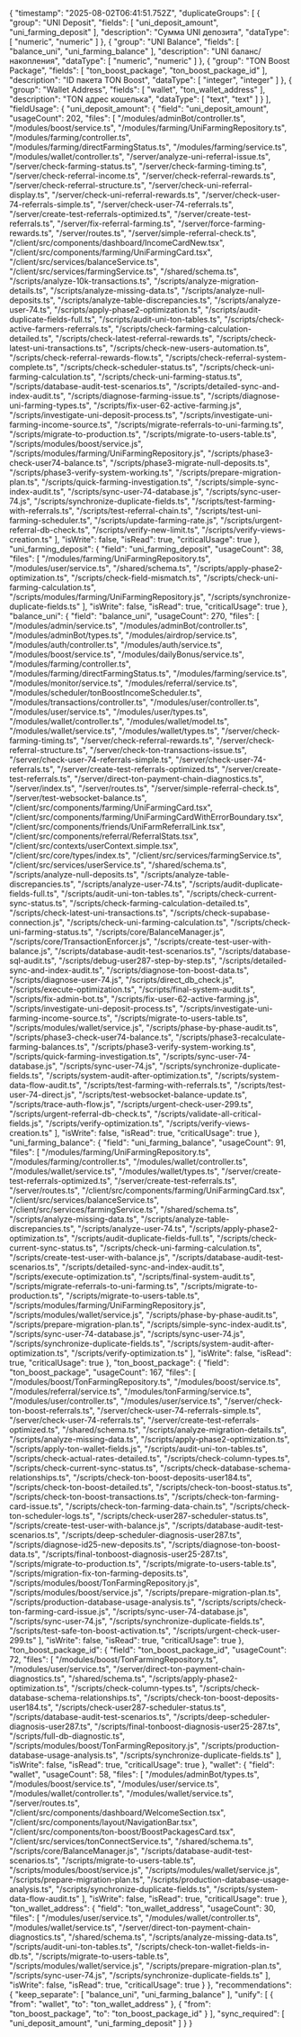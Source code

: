 {
  "timestamp": "2025-08-02T06:41:51.752Z",
  "duplicateGroups": [
    {
      "group": "UNI Deposit",
      "fields": [
        "uni_deposit_amount",
        "uni_farming_deposit"
      ],
      "description": "Сумма UNI депозита",
      "dataType": [
        "numeric",
        "numeric"
      ]
    },
    {
      "group": "UNI Balance",
      "fields": [
        "balance_uni",
        "uni_farming_balance"
      ],
      "description": "UNI баланс/накопления",
      "dataType": [
        "numeric",
        "numeric"
      ]
    },
    {
      "group": "TON Boost Package",
      "fields": [
        "ton_boost_package",
        "ton_boost_package_id"
      ],
      "description": "ID пакета TON Boost",
      "dataType": [
        "integer",
        "integer"
      ]
    },
    {
      "group": "Wallet Address",
      "fields": [
        "wallet",
        "ton_wallet_address"
      ],
      "description": "TON адрес кошелька",
      "dataType": [
        "text",
        "text"
      ]
    }
  ],
  "fieldUsage": {
    "uni_deposit_amount": {
      "field": "uni_deposit_amount",
      "usageCount": 202,
      "files": [
        "/modules/adminBot/controller.ts",
        "/modules/boost/service.ts",
        "/modules/farming/UniFarmingRepository.ts",
        "/modules/farming/controller.ts",
        "/modules/farming/directFarmingStatus.ts",
        "/modules/farming/service.ts",
        "/modules/wallet/controller.ts",
        "/server/analyze-uni-referral-issue.ts",
        "/server/check-farming-status.ts",
        "/server/check-farming-timing.ts",
        "/server/check-referral-income.ts",
        "/server/check-referral-rewards.ts",
        "/server/check-referral-structure.ts",
        "/server/check-uni-referral-display.ts",
        "/server/check-uni-referral-rewards.ts",
        "/server/check-user-74-referrals-simple.ts",
        "/server/check-user-74-referrals.ts",
        "/server/create-test-referrals-optimized.ts",
        "/server/create-test-referrals.ts",
        "/server/fix-referral-farming.ts",
        "/server/force-farming-rewards.ts",
        "/server/routes.ts",
        "/server/simple-referral-check.ts",
        "/client/src/components/dashboard/IncomeCardNew.tsx",
        "/client/src/components/farming/UniFarmingCard.tsx",
        "/client/src/services/balanceService.ts",
        "/client/src/services/farmingService.ts",
        "/shared/schema.ts",
        "/scripts/analyze-10k-transactions.ts",
        "/scripts/analyze-migration-details.ts",
        "/scripts/analyze-missing-data.ts",
        "/scripts/analyze-null-deposits.ts",
        "/scripts/analyze-table-discrepancies.ts",
        "/scripts/analyze-user-74.ts",
        "/scripts/apply-phase2-optimization.ts",
        "/scripts/audit-duplicate-fields-full.ts",
        "/scripts/audit-uni-ton-tables.ts",
        "/scripts/check-active-farmers-referrals.ts",
        "/scripts/check-farming-calculation-detailed.ts",
        "/scripts/check-latest-referral-rewards.ts",
        "/scripts/check-latest-uni-transactions.ts",
        "/scripts/check-new-users-automation.ts",
        "/scripts/check-referral-rewards-flow.ts",
        "/scripts/check-referral-system-complete.ts",
        "/scripts/check-scheduler-status.ts",
        "/scripts/check-uni-farming-calculation.ts",
        "/scripts/check-uni-farming-status.ts",
        "/scripts/database-audit-test-scenarios.ts",
        "/scripts/detailed-sync-and-index-audit.ts",
        "/scripts/diagnose-farming-issue.ts",
        "/scripts/diagnose-uni-farming-types.ts",
        "/scripts/fix-user-62-active-farming.js",
        "/scripts/investigate-uni-deposit-process.ts",
        "/scripts/investigate-uni-farming-income-source.ts",
        "/scripts/migrate-referrals-to-uni-farming.ts",
        "/scripts/migrate-to-production.ts",
        "/scripts/migrate-to-users-table.ts",
        "/scripts/modules/boost/service.js",
        "/scripts/modules/farming/UniFarmingRepository.js",
        "/scripts/phase3-check-user74-balance.ts",
        "/scripts/phase3-migrate-null-deposits.ts",
        "/scripts/phase3-verify-system-working.ts",
        "/scripts/prepare-migration-plan.ts",
        "/scripts/quick-farming-investigation.ts",
        "/scripts/simple-sync-index-audit.ts",
        "/scripts/sync-user-74-database.js",
        "/scripts/sync-user-74.js",
        "/scripts/synchronize-duplicate-fields.ts",
        "/scripts/test-farming-with-referrals.ts",
        "/scripts/test-referral-chain.ts",
        "/scripts/test-uni-farming-scheduler.ts",
        "/scripts/update-farming-rate.js",
        "/scripts/urgent-referral-db-check.ts",
        "/scripts/verify-new-limit.ts",
        "/scripts/verify-views-creation.ts"
      ],
      "isWrite": false,
      "isRead": true,
      "criticalUsage": true
    },
    "uni_farming_deposit": {
      "field": "uni_farming_deposit",
      "usageCount": 38,
      "files": [
        "/modules/farming/UniFarmingRepository.ts",
        "/modules/user/service.ts",
        "/shared/schema.ts",
        "/scripts/apply-phase2-optimization.ts",
        "/scripts/check-field-mismatch.ts",
        "/scripts/check-uni-farming-calculation.ts",
        "/scripts/modules/farming/UniFarmingRepository.js",
        "/scripts/synchronize-duplicate-fields.ts"
      ],
      "isWrite": false,
      "isRead": true,
      "criticalUsage": true
    },
    "balance_uni": {
      "field": "balance_uni",
      "usageCount": 270,
      "files": [
        "/modules/admin/service.ts",
        "/modules/adminBot/controller.ts",
        "/modules/adminBot/types.ts",
        "/modules/airdrop/service.ts",
        "/modules/auth/controller.ts",
        "/modules/auth/service.ts",
        "/modules/boost/service.ts",
        "/modules/dailyBonus/service.ts",
        "/modules/farming/controller.ts",
        "/modules/farming/directFarmingStatus.ts",
        "/modules/farming/service.ts",
        "/modules/monitor/service.ts",
        "/modules/referral/service.ts",
        "/modules/scheduler/tonBoostIncomeScheduler.ts",
        "/modules/transactions/controller.ts",
        "/modules/user/controller.ts",
        "/modules/user/service.ts",
        "/modules/user/types.ts",
        "/modules/wallet/controller.ts",
        "/modules/wallet/model.ts",
        "/modules/wallet/service.ts",
        "/modules/wallet/types.ts",
        "/server/check-farming-timing.ts",
        "/server/check-referral-rewards.ts",
        "/server/check-referral-structure.ts",
        "/server/check-ton-transactions-issue.ts",
        "/server/check-user-74-referrals-simple.ts",
        "/server/check-user-74-referrals.ts",
        "/server/create-test-referrals-optimized.ts",
        "/server/create-test-referrals.ts",
        "/server/direct-ton-payment-chain-diagnostics.ts",
        "/server/index.ts",
        "/server/routes.ts",
        "/server/simple-referral-check.ts",
        "/server/test-websocket-balance.ts",
        "/client/src/components/farming/UniFarmingCard.tsx",
        "/client/src/components/farming/UniFarmingCardWithErrorBoundary.tsx",
        "/client/src/components/friends/UniFarmReferralLink.tsx",
        "/client/src/components/referral/ReferralStats.tsx",
        "/client/src/contexts/userContext.simple.tsx",
        "/client/src/core/types/index.ts",
        "/client/src/services/farmingService.ts",
        "/client/src/services/userService.ts",
        "/shared/schema.ts",
        "/scripts/analyze-null-deposits.ts",
        "/scripts/analyze-table-discrepancies.ts",
        "/scripts/analyze-user-74.ts",
        "/scripts/audit-duplicate-fields-full.ts",
        "/scripts/audit-uni-ton-tables.ts",
        "/scripts/check-current-sync-status.ts",
        "/scripts/check-farming-calculation-detailed.ts",
        "/scripts/check-latest-uni-transactions.ts",
        "/scripts/check-supabase-connection.js",
        "/scripts/check-uni-farming-calculation.ts",
        "/scripts/check-uni-farming-status.ts",
        "/scripts/core/BalanceManager.js",
        "/scripts/core/TransactionEnforcer.js",
        "/scripts/create-test-user-with-balance.js",
        "/scripts/database-audit-test-scenarios.ts",
        "/scripts/database-sql-audit.ts",
        "/scripts/debug-user287-step-by-step.ts",
        "/scripts/detailed-sync-and-index-audit.ts",
        "/scripts/diagnose-ton-boost-data.ts",
        "/scripts/diagnose-user-74.js",
        "/scripts/direct_db_check.js",
        "/scripts/execute-optimization.ts",
        "/scripts/final-system-audit.ts",
        "/scripts/fix-admin-bot.ts",
        "/scripts/fix-user-62-active-farming.js",
        "/scripts/investigate-uni-deposit-process.ts",
        "/scripts/investigate-uni-farming-income-source.ts",
        "/scripts/migrate-to-users-table.ts",
        "/scripts/modules/wallet/service.js",
        "/scripts/phase-by-phase-audit.ts",
        "/scripts/phase3-check-user74-balance.ts",
        "/scripts/phase3-recalculate-farming-balances.ts",
        "/scripts/phase3-verify-system-working.ts",
        "/scripts/quick-farming-investigation.ts",
        "/scripts/sync-user-74-database.js",
        "/scripts/sync-user-74.js",
        "/scripts/synchronize-duplicate-fields.ts",
        "/scripts/system-audit-after-optimization.ts",
        "/scripts/system-data-flow-audit.ts",
        "/scripts/test-farming-with-referrals.ts",
        "/scripts/test-user-74-direct.js",
        "/scripts/test-websocket-balance-update.ts",
        "/scripts/trace-auth-flow.js",
        "/scripts/urgent-check-user-299.ts",
        "/scripts/urgent-referral-db-check.ts",
        "/scripts/validate-all-critical-fields.js",
        "/scripts/verify-optimization.ts",
        "/scripts/verify-views-creation.ts"
      ],
      "isWrite": false,
      "isRead": true,
      "criticalUsage": true
    },
    "uni_farming_balance": {
      "field": "uni_farming_balance",
      "usageCount": 91,
      "files": [
        "/modules/farming/UniFarmingRepository.ts",
        "/modules/farming/controller.ts",
        "/modules/wallet/controller.ts",
        "/modules/wallet/service.ts",
        "/modules/wallet/types.ts",
        "/server/create-test-referrals-optimized.ts",
        "/server/create-test-referrals.ts",
        "/server/routes.ts",
        "/client/src/components/farming/UniFarmingCard.tsx",
        "/client/src/services/balanceService.ts",
        "/client/src/services/farmingService.ts",
        "/shared/schema.ts",
        "/scripts/analyze-missing-data.ts",
        "/scripts/analyze-table-discrepancies.ts",
        "/scripts/analyze-user-74.ts",
        "/scripts/apply-phase2-optimization.ts",
        "/scripts/audit-duplicate-fields-full.ts",
        "/scripts/check-current-sync-status.ts",
        "/scripts/check-uni-farming-calculation.ts",
        "/scripts/create-test-user-with-balance.js",
        "/scripts/database-audit-test-scenarios.ts",
        "/scripts/detailed-sync-and-index-audit.ts",
        "/scripts/execute-optimization.ts",
        "/scripts/final-system-audit.ts",
        "/scripts/migrate-referrals-to-uni-farming.ts",
        "/scripts/migrate-to-production.ts",
        "/scripts/migrate-to-users-table.ts",
        "/scripts/modules/farming/UniFarmingRepository.js",
        "/scripts/modules/wallet/service.js",
        "/scripts/phase-by-phase-audit.ts",
        "/scripts/prepare-migration-plan.ts",
        "/scripts/simple-sync-index-audit.ts",
        "/scripts/sync-user-74-database.js",
        "/scripts/sync-user-74.js",
        "/scripts/synchronize-duplicate-fields.ts",
        "/scripts/system-audit-after-optimization.ts",
        "/scripts/verify-optimization.ts"
      ],
      "isWrite": false,
      "isRead": true,
      "criticalUsage": true
    },
    "ton_boost_package": {
      "field": "ton_boost_package",
      "usageCount": 167,
      "files": [
        "/modules/boost/TonFarmingRepository.ts",
        "/modules/boost/service.ts",
        "/modules/referral/service.ts",
        "/modules/tonFarming/service.ts",
        "/modules/user/controller.ts",
        "/modules/user/service.ts",
        "/server/check-ton-boost-referrals.ts",
        "/server/check-user-74-referrals-simple.ts",
        "/server/check-user-74-referrals.ts",
        "/server/create-test-referrals-optimized.ts",
        "/shared/schema.ts",
        "/scripts/analyze-migration-details.ts",
        "/scripts/analyze-missing-data.ts",
        "/scripts/apply-phase2-optimization.ts",
        "/scripts/apply-ton-wallet-fields.js",
        "/scripts/audit-uni-ton-tables.ts",
        "/scripts/check-actual-rates-detailed.ts",
        "/scripts/check-column-types.ts",
        "/scripts/check-current-sync-status.ts",
        "/scripts/check-database-schema-relationships.ts",
        "/scripts/check-ton-boost-deposits-user184.ts",
        "/scripts/check-ton-boost-detailed.ts",
        "/scripts/check-ton-boost-status.ts",
        "/scripts/check-ton-boost-transactions.ts",
        "/scripts/check-ton-farming-card-issue.ts",
        "/scripts/check-ton-farming-data-chain.ts",
        "/scripts/check-ton-scheduler-logs.ts",
        "/scripts/check-user287-scheduler-status.ts",
        "/scripts/create-test-user-with-balance.js",
        "/scripts/database-audit-test-scenarios.ts",
        "/scripts/deep-scheduler-diagnosis-user287.ts",
        "/scripts/diagnose-id25-new-deposits.ts",
        "/scripts/diagnose-ton-boost-data.ts",
        "/scripts/final-tonboost-diagnosis-user25-287.ts",
        "/scripts/migrate-to-production.ts",
        "/scripts/migrate-to-users-table.ts",
        "/scripts/migration-fix-ton-farming-deposits.ts",
        "/scripts/modules/boost/TonFarmingRepository.js",
        "/scripts/modules/boost/service.js",
        "/scripts/prepare-migration-plan.ts",
        "/scripts/production-database-usage-analysis.ts",
        "/scripts/scripts/check-ton-farming-card-issue.js",
        "/scripts/sync-user-74-database.js",
        "/scripts/sync-user-74.js",
        "/scripts/synchronize-duplicate-fields.ts",
        "/scripts/test-safe-ton-boost-activation.ts",
        "/scripts/urgent-check-user-299.ts"
      ],
      "isWrite": false,
      "isRead": true,
      "criticalUsage": true
    },
    "ton_boost_package_id": {
      "field": "ton_boost_package_id",
      "usageCount": 72,
      "files": [
        "/modules/boost/TonFarmingRepository.ts",
        "/modules/user/service.ts",
        "/server/direct-ton-payment-chain-diagnostics.ts",
        "/shared/schema.ts",
        "/scripts/apply-phase2-optimization.ts",
        "/scripts/check-column-types.ts",
        "/scripts/check-database-schema-relationships.ts",
        "/scripts/check-ton-boost-deposits-user184.ts",
        "/scripts/check-user287-scheduler-status.ts",
        "/scripts/database-audit-test-scenarios.ts",
        "/scripts/deep-scheduler-diagnosis-user287.ts",
        "/scripts/final-tonboost-diagnosis-user25-287.ts",
        "/scripts/full-db-diagnostic.ts",
        "/scripts/modules/boost/TonFarmingRepository.js",
        "/scripts/production-database-usage-analysis.ts",
        "/scripts/synchronize-duplicate-fields.ts"
      ],
      "isWrite": false,
      "isRead": true,
      "criticalUsage": true
    },
    "wallet": {
      "field": "wallet",
      "usageCount": 58,
      "files": [
        "/modules/adminBot/types.ts",
        "/modules/boost/service.ts",
        "/modules/user/service.ts",
        "/modules/wallet/controller.ts",
        "/modules/wallet/service.ts",
        "/server/routes.ts",
        "/client/src/components/dashboard/WelcomeSection.tsx",
        "/client/src/components/layout/NavigationBar.tsx",
        "/client/src/components/ton-boost/BoostPackagesCard.tsx",
        "/client/src/services/tonConnectService.ts",
        "/shared/schema.ts",
        "/scripts/core/BalanceManager.js",
        "/scripts/database-audit-test-scenarios.ts",
        "/scripts/migrate-to-users-table.ts",
        "/scripts/modules/boost/service.js",
        "/scripts/modules/wallet/service.js",
        "/scripts/prepare-migration-plan.ts",
        "/scripts/production-database-usage-analysis.ts",
        "/scripts/synchronize-duplicate-fields.ts",
        "/scripts/system-data-flow-audit.ts"
      ],
      "isWrite": false,
      "isRead": true,
      "criticalUsage": true
    },
    "ton_wallet_address": {
      "field": "ton_wallet_address",
      "usageCount": 30,
      "files": [
        "/modules/user/service.ts",
        "/modules/wallet/controller.ts",
        "/modules/wallet/service.ts",
        "/server/direct-ton-payment-chain-diagnostics.ts",
        "/shared/schema.ts",
        "/scripts/analyze-missing-data.ts",
        "/scripts/audit-uni-ton-tables.ts",
        "/scripts/check-ton-wallet-fields-in-db.ts",
        "/scripts/migrate-to-users-table.ts",
        "/scripts/modules/wallet/service.js",
        "/scripts/prepare-migration-plan.ts",
        "/scripts/sync-user-74.js",
        "/scripts/synchronize-duplicate-fields.ts"
      ],
      "isWrite": false,
      "isRead": true,
      "criticalUsage": true
    }
  },
  "recommendations": {
    "keep_separate": [
      "balance_uni",
      "uni_farming_balance"
    ],
    "unify": [
      {
        "from": "wallet",
        "to": "ton_wallet_address"
      },
      {
        "from": "ton_boost_package",
        "to": "ton_boost_package_id"
      }
    ],
    "sync_required": [
      "uni_deposit_amount",
      "uni_farming_deposit"
    ]
  }
}
